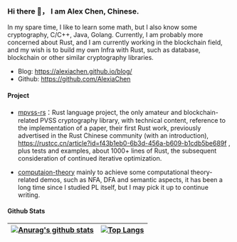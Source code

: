 ### Hi there 👋， I am Alex Chen, Chinese.

In my spare time, I like to learn some math, but I also know some cryptography, C/C++, Java, Golang. Currently, I am probably more concerned about Rust, and I am currently working in the blockchain field, and my wish is to build my own Infra with Rust, such as database, blockchain or other similar cryptography libraries.

* Blog: https://alexiachen.github.io/blog/
* Github: https://github.com/AlexiaChen

#### Project

* [mpvss-rs](https://github.com/AlexiaChen/mpvss-rs)：Rust language project, the only amateur and blockchain-related PVSS cryptography library, with technical content, reference to the implementation of a paper, their first Rust work, previously advertised in the Rust Chinese community (with an introduction), https://rustcc.cn/article?id=f43b1eb0-6b3d-456a-b609-b1cdb5be689f , plus tests and examples, about 1000+ lines of Rust, the subsequent consideration of continued iterative optimization.

* [computaion-theory](https://github.com/AlexiaChen/computation-theory)  mainly to achieve some computational theory-related demos, such as NFA, DFA and semantic aspects, it has been a long time since I studied PL itself, but I may pick it up to continue writing.

#### Github Stats

| [![Anurag's github stats](https://github-readme-stats.vercel.app/api?username=AlexiaChen)](https://github.com/anuraghazra/github-readme-stats) | [![Top Langs](https://github-readme-stats.vercel.app/api/top-langs/?username=AlexiaChen&hide=javascript,html,css)](https://github.com/anuraghazra/github-readme-stats) |
| ------------------------------------------------------------ | ------------------------------------------------------------ |

